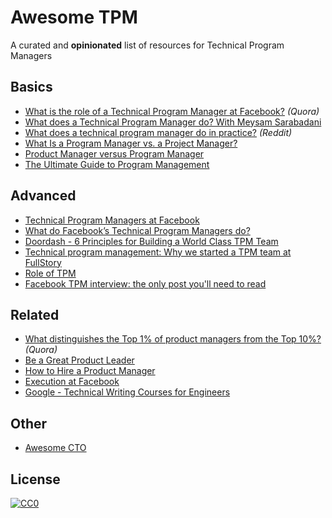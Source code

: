 # Awesome TPM
A curated and **opinionated** list of resources for Technical Program Managers

## Basics

- [What is the role of a Technical Program Manager at Facebook?](https://www.quora.com/What-is-the-role-of-a-Technical-Program-Manager-at-Facebook) _(Quora)_
- [What does a Technical Program Manager do? With Meysam Sarabadani](https://medium.com/insiden26/what-does-a-technical-program-manager-do-with-meysam-sarabadani-9f9e6005e9ed)
- [What does a technical program manager do in practice?](https://www.reddit.com/r/cscareerquestions/comments/kgyneo/what_does_a_technical_program_manager_do_in/) _(Reddit)_
- [What Is a Program Manager vs. a Project Manager?](https://www.wrike.com/blog/program-manager-vs-project-manager/)
- [Product Manager versus Program Manager](https://www.linkedin.com/posts/sandyacarter_amazon-marketing-productmarketing-activity-6828406552110755840-f-wJ/)
- [The Ultimate Guide to Program Management](https://www.projectmanager.com/program-management)

## Advanced

- [Technical Program Managers at Facebook](https://engineering.fb.com/2014/04/15/web/technical-program-managers-at-facebook/)
- [What do Facebook’s Technical Program Managers do?](https://medium.com/the-mission/what-do-facebook-s-technical-program-managers-do-efcd5a0e77fa)
- [Doordash - 6 Principles for Building a World Class TPM Team](https://doordash.engineering/2021/08/02/6-principles-for-building-a-world-class-tpm-team/)
- [Technical program management: Why we started a TPM team at FullStory](https://www.fullstory.com/blog/technical-program-management-why-we-started-a-tpm-team)
- [Role of TPM](https://www.linkedin.com/pulse/technical-program-manager-vraj-shroff/)
- [Facebook TPM interview: the only post you'll need to read](https://igotanoffer.com/blogs/tech/facebook-technical-program-manager-interview)

## Related

- [What distinguishes the Top 1% of product managers from the Top 10%?](https://www.quora.com/Product-Management/What-distinguishes-the-Top-1-of-product-managers-from-the-Top-10/answer/Ian-McAllister) _(Quora)_
- [Be a Great Product Leader](https://adamnash.blog/2011/12/16/be-a-great-product-leader/)
- [How to Hire a Product Manager](https://www.bringthedonuts.com/essays/productmanager.html)
- [Execution at Facebook](https://productlife.to/p/-execution-at-facebook)
- [Google - Technical Writing Courses for Engineers](https://developers.google.com/tech-writing)

## Other
- [Awesome CTO](https://github.com/kuchin/awesome-cto)
 
## License

[![CC0](https://mirrors.creativecommons.org/presskit/buttons/88x31/svg/cc-zero.svg)](https://creativecommons.org/publicdomain/zero/1.0/)
